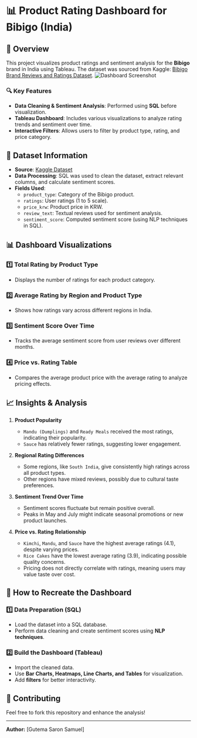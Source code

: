 # 📊 Product Rating Dashboard for Bibigo (India)

## 📌 Overview
This project visualizes product ratings and sentiment analysis for the **Bibigo** brand in India using Tableau. The dataset was sourced from Kaggle: [Bibigo Brand Reviews and Ratings Dataset](https://www.kaggle.com/datasets/shivanichelkala/bibigo-brand-reviews-and-ratings-dataset).
![Dashboard Screenshot](https://github.com/SaronTheAnalyst/Bibigo-/blob/main/Bibigo%20Dashboard.png)
### 🔍 Key Features
- **Data Cleaning & Sentiment Analysis**: Performed using **SQL** before visualization.
- **Tableau Dashboard**: Includes various visualizations to analyze rating trends and sentiment over time.
- **Interactive Filters**: Allows users to filter by product type, rating, and price category.

## 📂 Dataset Information
- **Source**: [Kaggle Dataset](https://www.kaggle.com/datasets/shivanichelkala/bibigo-brand-reviews-and-ratings-dataset)
- **Data Processing**: SQL was used to clean the dataset, extract relevant columns, and calculate sentiment scores.
- **Fields Used**:
  - `product_type`: Category of the Bibigo product.
  - `ratings`: User ratings (1 to 5 scale).
  - `price_krw`: Product price in KRW.
  - `review_text`: Textual reviews used for sentiment analysis.
  - `sentiment_score`: Computed sentiment score (using NLP techniques in SQL).
  
## 📊 Dashboard Visualizations
### 1️⃣ **Total Rating by Product Type**
   - Displays the number of ratings for each product category.

### 2️⃣ **Average Rating by Region and Product Type**
   - Shows how ratings vary across different regions in India.

### 3️⃣ **Sentiment Score Over Time**
   - Tracks the average sentiment score from user reviews over different months.

### 4️⃣ **Price vs. Rating Table**
   - Compares the average product price with the average rating to analyze pricing effects.

## 📈 Insights & Analysis
1. **Product Popularity**
   - `Mandu (Dumplings)` and `Ready Meals` received the most ratings, indicating their popularity.
   - `Sauce` has relatively fewer ratings, suggesting lower engagement.

2. **Regional Rating Differences**
   - Some regions, like `South India`, give consistently high ratings across all product types.
   - Other regions have mixed reviews, possibly due to cultural taste preferences.

3. **Sentiment Trend Over Time**
   - Sentiment scores fluctuate but remain positive overall.
   - Peaks in May and July might indicate seasonal promotions or new product launches.

4. **Price vs. Rating Relationship**
   - `Kimchi`, `Mandu`, and `Sauce` have the highest average ratings (4.1), despite varying prices.
   - `Rice Cakes` have the lowest average rating (3.9), indicating possible quality concerns.
   - Pricing does not directly correlate with ratings, meaning users may value taste over cost.

## 🚀 How to Recreate the Dashboard
### **1️⃣ Data Preparation (SQL)**
- Load the dataset into a SQL database.
- Perform data cleaning and create sentiment scores using **NLP techniques**.

### **2️⃣ Build the Dashboard (Tableau)**
- Import the cleaned data.
- Use **Bar Charts, Heatmaps, Line Charts, and Tables** for visualization.
- Add **filters** for better interactivity.

## 🤝 Contributing
Feel free to fork this repository and enhance the analysis!

---
**Author:** [Gutema Saron Samuel]
